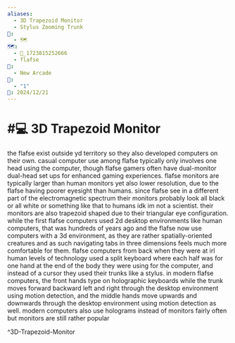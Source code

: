 ```yaml
---
aliases:
  - 3D Trapezoid Monitor
  - Stylus Zooming Trunk
📁:
  - 🗺️
🗺️:
  - 📁_1723815252666
  - flafse
👤:
  - New Arcade
🔀:
  - "1"
📅: 2024/12/21
---
```

# #💻 3D Trapezoid Monitor

the flafse exist outside yd territory so they also developed computers on their own. casual computer use among flafse typically only involves one head using the computer, though flafse gamers often have dual-monitor dual-head set ups for enhanced gaming experiences. flafse monitors are typically larger than human monitors yet also lower resolution, due to the flafse having poorer eyesight than humans. since flafse see in a different part of the electromagnetic spectrum their monitors probably look all black or all white or something like that to humans idk im not a scientist. their monitors are also trapezoid shaped due to their triangular eye configuration. while the first flafse computers used 2d desktop environments like human computers, that was hundreds of years ago and the flafse now use computers with a 3d environment, as they are rather spatially-oriented creatures and as such navigating tabs in three dimensions feels much more comfortable for them. flafse computers from back when they were at irl human levels of technology used a split keyboard where each half was for one hand at the end of the body they were using for the computer, and instead of a cursor they used their trunks like a stylus. in modern flafse computers, the front hands type on holographic keyboards while the trunk moves forward backward left and right through the desktop environment using motion detection, and the middle hands move upwards and downwards through the desktop environment using motion detection as well. modern computers also use holograms instead of monitors fairly often but monitors are still rather popular

^3D-Trapezoid-Monitor